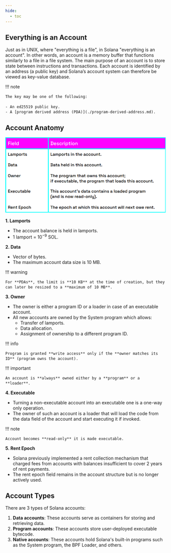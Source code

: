 ```yaml
---
hide:
  - toc
---
```


<h2>Everything is an Account</h2>

Just as in UNIX, where "everything is a file", in Solana "everything is an account". In other words, an account is a memory buffer that functions similarly to a file in a file system. The main purpose of an account is to store state between instructions and transactions. Each account is identified by an address (a public key) and Solana’s account system can therefore be viewed as  key-value database.

!!! note

    The key may be one of the following:

    - An ed25519 public key.
    - A [program derived address (PDA)](./program-derived-address.md).

<h2>Account Anatomy</h2>

![Account Layout](../images/account-layout.png)

**1. Lamports**

  - The account balance is held in lamports.
  - 1 lamport = 10<sup>−9</sup> SOL.

**2. Data**

  - Vector of bytes.
  - The maximum account data size is 10 MB.

!!! warning

    For **PDAs**, the limit is **10 KB** at the time of creation, but they can later be resized to a **maximum of 10 MB**.

**3. Owner**

  - The owner is either a program ID or a loader in case of an executable account.
  - All new accounts are owned by the System program which allows:
    -  Transfer of lamports.
    -  Data allocation.
    -  Assignment of ownership to a different program ID.

!!! info

    Program is granted **write access** only if the **owner matches its ID** (program owns the account).

!!! important

    An account is **always** owned either by a **program** or a **loader**.

**4. Executable**

  - Turning a non-executable account into an executable one is a one-way only operation.
  - The owner of such an account is a loader that will load the code from the data field of the account and start executing it if invoked.

!!! note

    Account becomes **read-only** it is made executable.

**5. Rent Epoch**

  - Solana previously implemented a rent collection mechanism that charged fees from accounts with balances insufficient to cover 2 years of rent payments.
  - The rent epoch field remains in the account structure but is no longer actively used.

<h2>Account Types</h2>

There are 3 types of Solana accounts:

1. **Data accounts**: These accounts serve as containers for storing and retrieving data.
2. **Program accounts**: These accounts store user-deployed executable bytecode.
3. **Native accounts**: These accounts hold Solana's built-in programs such as the System program, the BPF Loader, and others.

